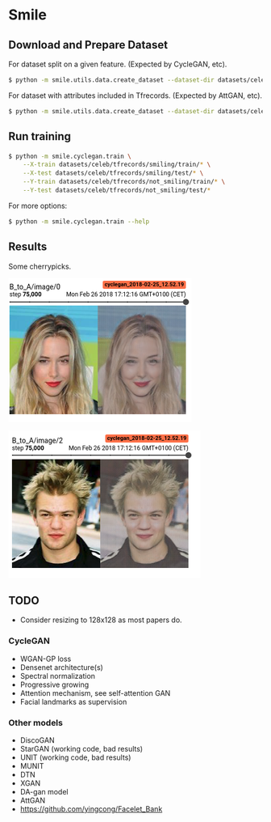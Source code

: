 # Smile

## Download and Prepare Dataset
For dataset split on a given feature. (Expected by CycleGAN, etc).
```bash
$ python -m smile.utils.data.create_dataset --dataset-dir datasets/celeb --split-attribute Smiling
```

For dataset with attributes included in Tfrecords. (Expected by AttGAN, etc).
```bash
$ python -m smile.utils.data.create_dataset --dataset-dir datasets/celeb --include-attributes
```

## Run training
```bash
$ python -m smile.cyclegan.train \
    --X-train datasets/celeb/tfrecords/smiling/train/* \
    --X-test datasets/celeb/tfrecords/smiling/test/* \
    --Y-train datasets/celeb/tfrecords/not_smiling/train/* \
    --Y-test datasets/celeb/tfrecords/not_smiling/test/*
```

For more options:
```bash
$ python -m smile.cyclegan.train --help
```

## Results
Some cherrypicks.

![alt text](pics/cherrypick1.png)

![alt text](pics/cherrypick2.png)

## TODO

* Consider resizing to 128x128 as most papers do.

### CycleGAN
* WGAN-GP loss
* Densenet architecture(s)
* Spectral normalization
* Progressive growing
* Attention mechanism, see self-attention GAN
* Facial landmarks as supervision

### Other models
* DiscoGAN
* StarGAN (working code, bad results)
* UNIT (working code, bad results)
* MUNIT
* DTN
* XGAN
* DA-gan model
* AttGAN
* https://github.com/yingcong/Facelet_Bank
